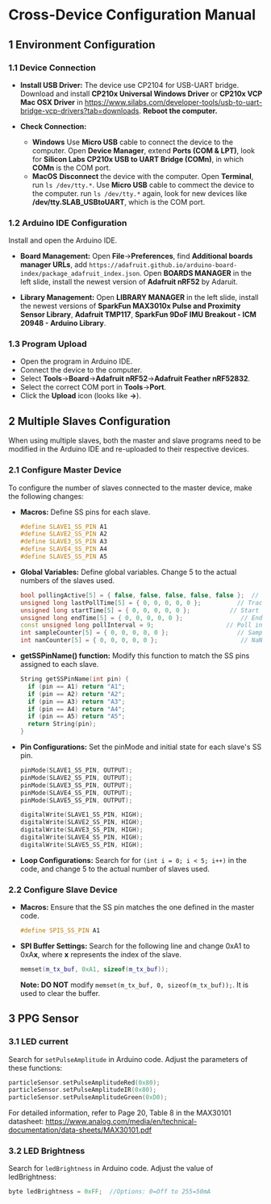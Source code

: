 # Cross-Device Configuration Manual
## 1 Environment Configuration
### 1.1 Device Connection
* **Install USB Driver:**
  The device use CP2104 for USB-UART bridge.
  Download and install **CP210x Universal Windows Driver** or **CP210x VCP Mac OSX Driver** in https://www.silabs.com/developer-tools/usb-to-uart-bridge-vcp-drivers?tab=downloads.
  **Reboot the computer.**

* **Check Connection:**
  - **Windows**
    Use **Micro USB** cable to connect the device to the computer. 
    Open **Device Manager**, extend **Ports (COM & LPT)**, look for **Silicon Labs CP210x USB to UART Bridge (COMn)**, in which **COMn** is the COM port.
  - **MacOS**
    **Disconnect** the device with the computer.
    Open **Terminal**, run `ls /dev/tty.*`.
    Use **Micro USB** cable to commect the device to the computer.
    run `ls /dev/tty.*` again, look for new devices like **/dev/tty.SLAB_USBtoUART**, which is the COM port.
  
### 1.2 Arduino IDE Configuration
Install and open the Arduino IDE.
* **Board Management:**
  Open **File**->**Preferences**, find **Additional boards manager URLs**, add `https://adafruit.github.io/arduino-board-index/package_adafruit_index.json`.
  Open **BOARDS MANAGER** in the left slide, install the newest version of **Adafruit nRF52** by Adaruit.

* **Library Management:**
  Open **LIBRARY MANAGER** in the left slide, install the newest versions of **SparkFun MAX3010x Pulse and Proximity Sensor Library**, **Adafruit TMP117**, **SparkFun 9DoF IMU Breakout - ICM 20948 - Arduino Library**.

### 1.3 Program Upload
* Open the program in Arduino IDE.
* Connect the device to the computer.
* Select **Tools**->**Board**->**Adafruit nRF52**->**Adafruit Feather nRF52832**.
* Select the correct COM port in **Tools**->**Port**.
* Click the **Upload** icon (looks like **->**).
  
## 2 Multiple Slaves Configuration
When using multiple slaves, both the master and slave programs need to be modified in the Arduino IDE and re-uploaded to their respective devices.
### 2.1 Configure Master Device
To configure the number of slaves connected to the master device, make the following changes:
* **Macros:**
  Define SS pins for each slave.
  ```cpp
  #define SLAVE1_SS_PIN A1
  #define SLAVE2_SS_PIN A2
  #define SLAVE3_SS_PIN A3
  #define SLAVE4_SS_PIN A4
  #define SLAVE5_SS_PIN A5
  ```
* **Global Variables:**
  Define global variables. Change 5 to the actual numbers of the slaves used.
  ```cpp
  bool pollingActive[5] = { false, false, false, false, false };  // Polling status for each slave
  unsigned long lastPollTime[5] = { 0, 0, 0, 0, 0 };          // Track last polling time for each slave
  unsigned long startTime[5] = { 0, 0, 0, 0, 0 };           // Start time for each slave
  unsigned long endTime[5] = { 0, 0, 0, 0, 0 };                // End time for each slave
  const unsigned long pollInterval = 9;                    // Poll interval for each slave (milliseconds)
  int sampleCounter[5] = { 0, 0, 0, 0, 0 };                   // Sample counters for each slave
  int nanCounter[5] = { 0, 0, 0, 0, 0 };                       // NaN counters for each slave
  ```
* **getSSPinName() function:**
  Modify this function to match the SS pins assigned to each slave.
  ```cpp
  String getSSPinName(int pin) {
    if (pin == A1) return "A1";
    if (pin == A2) return "A2";
    if (pin == A3) return "A3";
    if (pin == A4) return "A4";
    if (pin == A5) return "A5";
    return String(pin);
  }
  ```
* **Pin Configurations:**
  Set the pinMode and initial state for each slave's SS pin.
  ```cpp
  pinMode(SLAVE1_SS_PIN, OUTPUT);
  pinMode(SLAVE2_SS_PIN, OUTPUT);
  pinMode(SLAVE3_SS_PIN, OUTPUT);
  pinMode(SLAVE4_SS_PIN, OUTPUT);
  pinMode(SLAVE5_SS_PIN, OUTPUT);

  digitalWrite(SLAVE1_SS_PIN, HIGH);
  digitalWrite(SLAVE2_SS_PIN, HIGH);
  digitalWrite(SLAVE3_SS_PIN, HIGH);
  digitalWrite(SLAVE4_SS_PIN, HIGH);
  digitalWrite(SLAVE5_SS_PIN, HIGH);
  ```

* **Loop Configurations:**
 Search for for `(int i = 0; i < 5; i++)` in the code, and change 5 to the actual number of slaves used.

### 2.2 Configure Slave Device
* **Macros:**
  Ensure that the SS pin matches the one defined in the master code.
  ```cpp
  #define SPIS_SS_PIN A1
  ```

* **SPI Buffer Settings:**
  Search for the following line and change 0xA1 to 0xA**x**, where **x** represents the index of the slave.
  ```cpp
  memset(m_tx_buf, 0xA1, sizeof(m_tx_buf));
  ```
  **Note: DO NOT** modify `memset(m_tx_buf, 0, sizeof(m_tx_buf));`. It is used to clear the buffer.
  

## 3 PPG Sensor
### 3.1 LED current
Search for `setPulseAmplitude` in Arduino code.
Adjust the parameters of these functions:
```cpp
particleSensor.setPulseAmplitudeRed(0x80);
particleSensor.setPulseAmplitudeIR(0x80);
particleSensor.setPulseAmplitudeGreen(0xD0);
```
For detailed information, refer to Page 20, Table 8 in the MAX30101 datasheet:
https://www.analog.com/media/en/technical-documentation/data-sheets/MAX30101.pdf

### 3.2 LED Brightness
Search for `ledBrightness` in Arduino code.
Adjust the value of ledBrightness:
```cpp
byte ledBrightness = 0xFF;  //Options: 0=Off to 255=50mA
```
